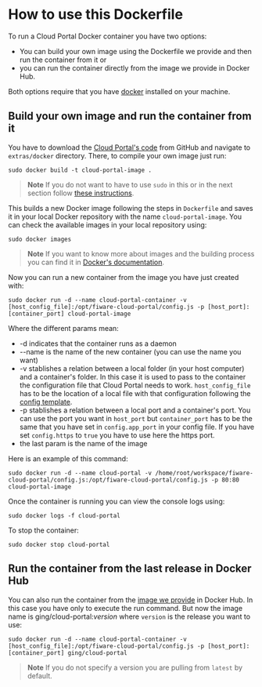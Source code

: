 # How to use this Dockerfile

To run a Cloud Portal Docker container you have two options: 

- You can build your own image using the Dockerfile we provide and then run the container from it or
- you can run the container directly from the image we provide in Docker Hub.

Both options require that you have [docker](https://docs.docker.com/installation/) installed on your machine.

## Build your own image and run the container from it

You have to download the [Cloud Portal's code](https://github.com/ging/fiware-cloud-portal) from GitHub and navigate to `extras/docker` directory. There, to compile your own image just run:

	sudo docker build -t cloud-portal-image .


> **Note**
> If you do not want to have to use `sudo` in this or in the next section follow [these instructions](https://docs.docker.com/installation/ubuntulinux/#create-a-docker-group).

This builds a new Docker image following the steps in `Dockerfile` and saves it in your local Docker repository with the name `cloud-portal-image`. You can check the available images in your local repository using: 

	sudo docker images


> **Note**
> If you want to know more about images and the building process you can find it in [Docker's documentation](https://docs.docker.com/userguide/dockerimages/).

Now you can run a new container from the image you have just created with:

	sudo docker run -d --name cloud-portal-container -v [host_config_file]:/opt/fiware-cloud-portal/config.js -p [host_port]:[container_port] cloud-portal-image


Where the different params mean: 

* -d indicates that the container runs as a daemon
* --name is the name of the new container (you can use the name you want)
* -v stablishes a relation between a local folder (in your host computer) and a container's folder. In this case it is used to pass to the container the configuration file that Cloud Portal needs to work. `host_config_file` has to be the location of a local file with that configuration following the [config template](https://github.com/ging/fiware-cloud-portal/blob/master/config.js.template).
* -p stablishes a relation between a local port and a container's port. You can use the port you want in `host_port` but `container_port` has to be the same that you have set in `config.app_port` in your config file. If you have set `config.https` to `true` you have to use here the https port.
* the last param is the name of the image

Here is an example of this command:

	sudo docker run -d --name cloud-portal -v /home/root/workspace/fiware-cloud-portal/config.js:/opt/fiware-cloud-portal/config.js -p 80:80 cloud-portal-image


Once the container is running you can view the console logs using: 

	sudo docker logs -f cloud-portal


To stop the container:

	sudo docker stop cloud-portal



## Run the container from the last release in Docker Hub

You can also run the container from the [image we provide](https://hub.docker.com/r/ging/cloud-portal/) in Docker Hub. In this case you have only to execute the run command. But now the image name is ging/cloud-portal:*version* where `version` is the release you want to use:

	sudo docker run -d --name cloud-portal-container -v [host_config_file]:/opt/fiware-cloud-portal/config.js -p [host_port]:[container_port] ging/cloud-portal

> **Note**
> If you do not specify a version you are pulling from `latest` by default.